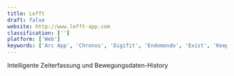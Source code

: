 ```yaml
---
title: Lefft
draft: false 
website: http://www.lefft-app.com
classification: ['']
platform: ['Web']
keywords: ['Arc App', 'Chronos', 'Digifit', 'Endomondo', 'Exist', 'KeepTrax', 'Lifelog', 'Mi Fit', 'Noom Walk', 'PK Fitness', 'Polar Flow', 'Racetracker Live', 'Runtastic', 'Strava', 'UP by Jawbone', 'Wear OS by Google']
---
```

Intelligente Zeiterfassung und Bewegungsdaten-History